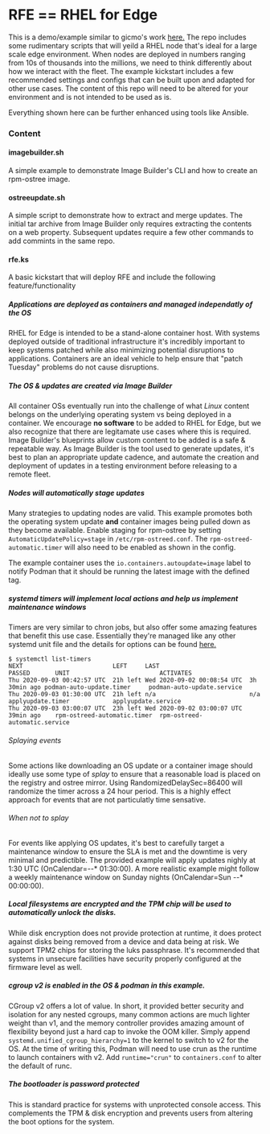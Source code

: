 # RFE == RHEL for Edge

This is a demo/example similar to gicmo's work [here.](https://github.com/gicmo/rfe-demo) The repo includes some rudimentary scripts that will yeild a RHEL node that's ideal for a large scale edge environment. When nodes are deployed in numbers ranging from 10s of thousands into the millions, we need to think differently about how we interact with the fleet. The example kickstart includes a few recommended settings and configs that can be built upon and adapted for other use cases. The content of this repo will need to be altered for your environment and is not intended to be used as is.

Everything shown here can be further enhanced using tools like Ansible. 

### Content
#### imagebuilder.sh
A simple example to demonstrate Image Builder's CLI and how to create an rpm-ostree image.
#### ostreeupdate.sh
A simple script to demonstrate how to extract and merge updates. The initial tar archive from Image Builder only requires extracting the contents on a web property. Subsequent updates require a few other commands to add commints in the same repo.

#### rfe.ks 
A basic kickstart that will deploy RFE and include the following feature/functionality

##### Applications are deployed as containers and managed independatly of the OS
RHEL for Edge is intended to be a stand-alone container host. With systems deployed outside of traditional infrastructure it's incredibly important to keep systems patched while also minimizing potential disruptions to applications. Containers are an ideal vehicle to help ensure that "patch Tuesday" problems do not cause  disruptions.

##### The OS & updates are created via Image Builder
All container OSs eventually run into the challenge of what *Linux* content belongs on the underlying operating system vs being deployed in a container. We encourage **no software** to be added to RHEL for Edge, but we also recognize that there are legitamate use cases where this is required. Image Builder's blueprints allow custom content to be added is a safe & repeatable way. As Image Builder is the tool used to generate updates, it's best to plan an appropriate update cadence, and automate the creation and deployment of updates in a testing environment before releasing to a remote fleet. 

##### Nodes will automatically stage updates
Many strategies to updating nodes are valid. This example promotes both the operating system update **and** container images being pulled down as they become available. 
Enable staging for rpm-ostree by setting `AutomaticUpdatePolicy=stage` in `/etc/rpm-ostreed.conf`. The `rpm-ostreed-automatic.timer` will also need to be enabled as shown in the config.

The example container uses the `io.containers.autoupdate=image` label to notify Podman that it should be running the latest image with the defined tag.

##### systemd timers will implement local actions and help us implement maintenance windows
Timers are very similar to chron jobs, but also offer some amazing features that benefit this use case. Essentially they're managed like any other systemd unit file and the details for options can be found [here.](https://www.freedesktop.org/software/systemd/man/systemd.timer.html) 
```
$ systemctl list-timers
NEXT                         LEFT     LAST                         PASSED       UNIT                         ACTIVATES
Thu 2020-09-03 00:42:57 UTC  21h left Wed 2020-09-02 00:08:54 UTC  3h 30min ago podman-auto-update.timer     podman-auto-update.service
Thu 2020-09-03 01:30:00 UTC  21h left n/a                          n/a          applyupdate.timer            applyupdate.service
Thu 2020-09-03 03:00:07 UTC  23h left Wed 2020-09-02 03:00:07 UTC  39min ago    rpm-ostreed-automatic.timer  rpm-ostreed-automatic.service
```

###### Splaying events
Some actions like downloading an OS update or a container image should ideally use some type of *splay* to ensure that a reasonable load is placed on the registry and ostree mirror. Using RandomizedDelaySec=86400 will randomize the timer across a 24 hour period. This is a highly effect approach for events that are not particulatly time sensative.

###### When not to splay
For events like applying OS updates, it's best to carefully target a maintenance window to ensure the SLA is met and the downtime is very minimal and predictible. The provided example will apply updates nighly at 1:30 UTC (OnCalendar=*-*-* 01:30:00). A more realistic example might follow a weekly maintenance window on Sunday nights (OnCalendar=Sun *-*-* 00:00:00). 

##### Local filesystems are encrypted and the TPM chip will be used to automatically unlock the disks.
While disk encryption does not provide protection at runtime, it does protect against disks being removed from a device and data being at risk. We support TPM2 chips for storing the luks passphrase. It's recommended that systems in unsecure facilities have security properly configured at the firmware level as well.

##### cgroup v2 is enabled in the OS & podman in this example.
CGroup v2 offers a lot of value. In short, it provided better security and isolation for any nested cgroups, many common actions are much lighter weight than v1, and the memory controller provides amazing amount of flexibility beyond just a hard cap to invoke the OOM killer. Simply append `systemd.unified_cgroup_hierarchy=1` to the kernel to switch to v2 for the OS. At the time of writing this, Podman will need to use crun as the runtime to launch containers with v2. Add `runtime="crun"` to `containers.conf` to alter the default of runc.

##### The bootloader is password protected
This is standard practice for systems with unprotected console access. This complements the TPM & disk encryption and prevents users from altering the boot options for the system.
